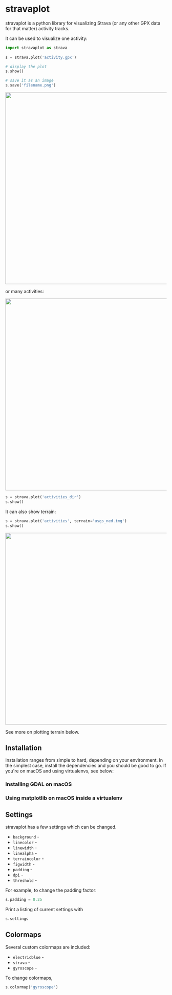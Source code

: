 # stravaplot

stravaplot is a python library for visualizing Strava (or any other GPX data for that matter) activity tracks. 

It can be used to visualize one activity:

```python
import stravaplot as strava
    
s = strava.plot('activity.gpx')

# display the plot
s.show()

# save it as an image
s.save('filename.png')
```

<img src="http://i.imgur.com/hpNd4lz.png" width="600px" />

or many activities:

<img src="http://imgur.com/Ao6q2f8.png" width="600px" />

```python
s = strava.plot('activities_dir')
s.show()
```

It can also show terrain:

```python
s = strava.plot('activities', terrain='usgs_ned.img')
s.show()
```

<img src="http://i.imgur.com/S87ikOx.png" width="600px" />

See more on plotting terrain below.

## Installation
Installation ranges from simple to hard, depending on your environment. In the simplest case, install the dependencies and you should be good to go. If you're on macOS and using virtualenvs, see below: 

### Installing GDAL on macOS


### Using matplotlib on macOS inside a virtualenv


## Settings
stravaplot has a few settings which can be changed. 

* `background` - 
* `linecolor` - 
* `linewidth` - 
* `linealpha` - 
* `terraincolor` - 
* `figwidth` - 
* `padding` - 
* `dpi` - 
* `threshold` - 

For example, to change the padding factor:

```python
s.padding = 0.25
```

Print a listing of current settings with

```python
s.settings
```

## Colormaps
Several custom colormaps are included:

* `electricblue` - 
* `strava` - 
* `gyroscope` - 

To change colormaps,

```python
s.colormap('gyroscope')
```

